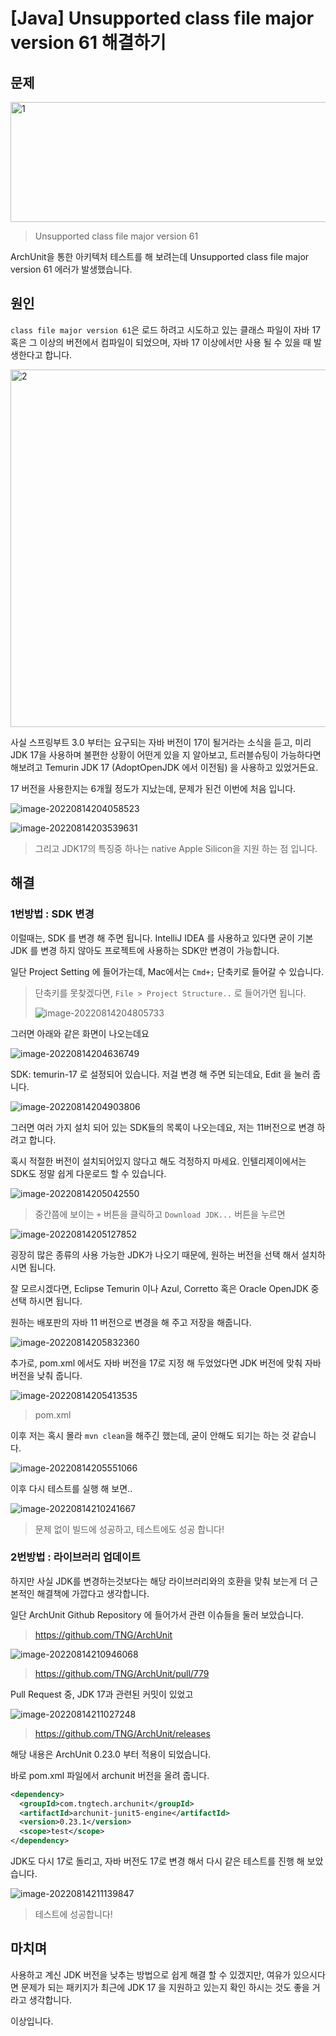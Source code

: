 # [Java] Unsupported class file major version 61 해결하기

## 문제 

<img src=https://raw.githubusercontent.com/Shane-Park/mdblog/main/devlife/todayError/20220814.assets/image-20220814201740013.webp width=750 height=192 alt=1>

> Unsupported class file major version 61

ArchUnit을 통한 아키텍처 테스트를 해 보려는데 Unsupported class file major version 61 에러가 발생했습니다.

## 원인

`class file major version 61`은 로드 하려고 시도하고 있는 클래스 파일이 자바 17 혹은 그 이상의 버전에서 컴파일이 되었으며, 자바 17 이상에서만 사용 될 수 있을 때 발생한다고 합니다.

<img src=https://raw.githubusercontent.com/Shane-Park/mdblog/main/devlife/todayError/20220814.assets/image-20220814203220531.webp width=750 height=572 alt=2>

사실 스프링부트 3.0 부터는 요구되는 자바 버전이 17이 될거라는 소식을 듣고, 미리 JDK 17을 사용하며 불편한 상황이 어떤게 있을 지 알아보고, 트러블슈팅이 가능하다면 해보려고 Temurin JDK 17 (AdoptOpenJDK 에서 이전됨) 을 사용하고 있었거든요.

17 버전을 사용한지는 6개월 정도가 지났는데, 문제가 된건 이번에 처음 입니다.

![image-20220814204058523](https://raw.githubusercontent.com/Shane-Park/mdblog/main/devlife/todayError/20220814.assets/image-20220814204058523.webp)

![image-20220814203539631](https://raw.githubusercontent.com/Shane-Park/mdblog/main/devlife/todayError/20220814.assets/image-20220814203539631.webp)

> 그리고 JDK17의 특징중 하나는 native Apple Silicon을 지원 하는 점 입니다.

## 해결

### 1번방법 : SDK 변경

이럴때는, SDK 를 변경 해 주면 됩니다. IntelliJ IDEA 를 사용하고 있다면 굳이 기본 JDK 를 변경 하지 않아도 프로젝트에 사용하는 SDK만 변경이 가능합니다.

일단 Project Setting 에 들어가는데, Mac에서는  `Cmd+;` 단축키로 들어갈 수 있습니다.

> 단축키를 못찾겠다면, `File > Project Structure..` 로 들어가면 됩니다.
>
> ![image-20220814204805733](https://raw.githubusercontent.com/Shane-Park/mdblog/main/devlife/todayError/20220814.assets/image-20220814204805733.webp)

그러면 아래와 같은 화면이 나오는데요

![image-20220814204636749](https://raw.githubusercontent.com/Shane-Park/mdblog/main/devlife/todayError/20220814.assets/image-20220814204636749.webp)

SDK: temurin-17 로 설정되어 있습니다. 저걸 변경 해 주면 되는데요, Edit 을 눌러 줍니다.

![image-20220814204903806](https://raw.githubusercontent.com/Shane-Park/mdblog/main/devlife/todayError/20220814.assets/image-20220814204903806.webp)

그러면 여러 가지 설치 되어 있는 SDK들의 목록이 나오는데요, 저는 11버전으로 변경 하려고 합니다.

혹시 적절한 버전이 설치되어있지 않다고 해도 걱정하지 마세요. 인텔리제이에서는 SDK도 정말 쉽게 다운로드 할 수 있습니다.

![image-20220814205042550](https://raw.githubusercontent.com/Shane-Park/mdblog/main/devlife/todayError/20220814.assets/image-20220814205042550.webp)

>  중간쯤에 보이는 `+` 버튼을 클릭하고 `Download JDK...` 버튼을 누르면

![image-20220814205127852](https://raw.githubusercontent.com/Shane-Park/mdblog/main/devlife/todayError/20220814.assets/image-20220814205127852.webp)

굉장히 많은 종류의 사용 가능한 JDK가 나오기 때문에, 원하는 버전을 선택 해서 설치하시면 됩니다.

잘 모르시겠다면, Eclipse Temurin 이나 Azul, Corretto 혹은 Oracle OpenJDK 중 선택 하시면 됩니다.

원하는 배포판의 자바 11 버전으로 변경을 해 주고 저장을 해줍니다.

![image-20220814205832360](https://raw.githubusercontent.com/Shane-Park/mdblog/main/devlife/todayError/20220814.assets/image-20220814205832360.webp)

추가로, pom.xml 에서도 자바 버전을 17로 지정 해 두었었다면 JDK 버전에 맞춰 자바 버전을 낮춰 줍니다.

![image-20220814205413535](https://raw.githubusercontent.com/Shane-Park/mdblog/main/devlife/todayError/20220814.assets/image-20220814205413535.webp)

> pom.xml

이후 저는 혹시 몰라 `mvn clean`을 해주긴 했는데, 굳이 안해도 되기는 하는 것 같습니다.

![image-20220814205551066](https://raw.githubusercontent.com/Shane-Park/mdblog/main/devlife/todayError/20220814.assets/image-20220814205551066.webp)

이후 다시 테스트를 실행 해 보면..

![image-20220814210241667](https://raw.githubusercontent.com/Shane-Park/mdblog/main/devlife/todayError/20220814.assets/image-20220814210241667.webp)

> 문제 없이 빌드에 성공하고, 테스트에도 성공 합니다!

### 2번방법 : 라이브러리 업데이트

하지만 사실 JDK를 변경하는것보다는 해당 라이브러리와의 호환을 맞춰 보는게 더 근본적인 해결책에 가깝다고 생각합니다. 

일단 ArchUnit Github Repository 에 들어가서 관련 이슈들을 둘러 보았습니다.

> https://github.com/TNG/ArchUnit

![image-20220814210946068](https://raw.githubusercontent.com/Shane-Park/mdblog/main/devlife/todayError/20220814.assets/image-20220814210946068.webp)

> https://github.com/TNG/ArchUnit/pull/779

Pull Request 중, JDK 17과 관련된 커밋이 있었고

![image-20220814211027248](https://raw.githubusercontent.com/Shane-Park/mdblog/main/devlife/todayError/20220814.assets/image-20220814211027248.webp)

>  https://github.com/TNG/ArchUnit/releases

해당 내용은 ArchUnit 0.23.0 부터 적용이 되었습니다.

바로 pom.xml 파일에서 archunit 버전을 올려 줍니다.

```xml
<dependency>
  <groupId>com.tngtech.archunit</groupId>
  <artifactId>archunit-junit5-engine</artifactId>
  <version>0.23.1</version>
  <scope>test</scope>
</dependency>
```

JDK도 다시 17로 돌리고, 자바 버전도 17로 변경 해서 다시 같은 테스트를 진행 해 보았습니다.

![image-20220814211139847](https://raw.githubusercontent.com/Shane-Park/mdblog/main/devlife/todayError/20220814.assets/image-20220814211139847.webp)

> 테스트에 성공합니다!

## 마치며

사용하고 계신 JDK 버전을 낮추는 방법으로 쉽게 해결 할 수 있겠지만, 여유가 있으시다면 문제가 되는 패키지가 최근에 JDK 17 을 지원하고 있는지 확인 하시는 것도 좋을 거라고 생각합니다.

이상입니다.